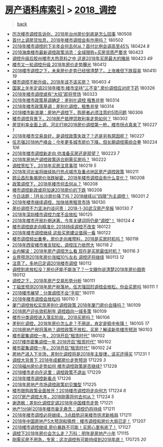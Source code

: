 [房产语料库索引](../../README.md)  > [2018_调控](2018_调控.md)
====
> [back](../README.md)

- [历次楼市调控告诉你，2018年台州房价到底是怎么回事](http://jkwz.applinzi.com/ittc/7100681340951462918.html#%E5%8E%86%E6%AC%A1%E6%A5%BC%E5%B8%82%E8%B0%83%E6%8E%A7%E5%91%8A%E8%AF%89%E4%BD%A0%EF%BC%8C2018%E5%B9%B4%E5%8F%B0%E5%B7%9E%E6%88%BF%E4%BB%B7%E5%88%B0%E5%BA%95%E6%98%AF%E6%80%8E%E4%B9%88%E5%9B%9E%E4%BA%8B) 180508  
- [首付上调房贷加息，2018年楼市调控会有作用吗？](http://jkwz.applinzi.com/ittc/7098618799186248715.html#%E9%A6%96%E4%BB%98%E4%B8%8A%E8%B0%83%E6%88%BF%E8%B4%B7%E5%8A%A0%E6%81%AF%EF%BC%8C2018%E5%B9%B4%E6%A5%BC%E5%B8%82%E8%B0%83%E6%8E%A7%E4%BC%9A%E6%9C%89%E4%BD%9C%E7%94%A8%E5%90%97%EF%BC%9F) 180502  
- [2018年楼市调控的下半年会何去何从？首付比例会调高至45%](http://jkwz.applinzi.com/ittc/7095435158905947152.html#2018%E5%B9%B4%E6%A5%BC%E5%B8%82%E8%B0%83%E6%8E%A7%E7%9A%84%E4%B8%8B%E5%8D%8A%E5%B9%B4%E4%BC%9A%E4%BD%95%E5%8E%BB%E4%BD%95%E4%BB%8E%EF%BC%9F%E9%A6%96%E4%BB%98%E6%AF%94%E4%BE%8B%E4%BC%9A%E8%B0%83%E9%AB%98%E8%87%B345%25) 180424 *8* 
- [2018海南楼市最新调控政策消息：全域限购+买房资质严要求](http://jkwz.applinzi.com/ittc/7095217086668473361.html#2018%E6%B5%B7%E5%8D%97%E6%A5%BC%E5%B8%82%E6%9C%80%E6%96%B0%E8%B0%83%E6%8E%A7%E6%94%BF%E7%AD%96%E6%B6%88%E6%81%AF%EF%BC%9A%E5%85%A8%E5%9F%9F%E9%99%90%E8%B4%AD%2B%E4%B9%B0%E6%88%BF%E8%B5%84%E8%B4%A8%E4%B8%A5%E8%A6%81%E6%B1%82) 180423  
- [调控升级后胶州楼市大热意料之中 这是2018年买房最大的赌局](http://jkwz.applinzi.com/ittc/7095214074029933578.html#%E8%B0%83%E6%8E%A7%E5%8D%87%E7%BA%A7%E5%90%8E%E8%83%B6%E5%B7%9E%E6%A5%BC%E5%B8%82%E5%A4%A7%E7%83%AD%E6%84%8F%E6%96%99%E4%B9%8B%E4%B8%AD+%E8%BF%99%E6%98%AF2018%E5%B9%B4%E4%B9%B0%E6%88%BF%E6%9C%80%E5%A4%A7%E7%9A%84%E8%B5%8C%E5%B1%80) 180423 *49* 
- [楼市又一轮调控升级 2018年房价走势曝光](http://jkwz.applinzi.com/ittc/7091122186435953681.html#%E6%A5%BC%E5%B8%82%E5%8F%88%E4%B8%80%E8%BD%AE%E8%B0%83%E6%8E%A7%E5%8D%87%E7%BA%A7+2018%E5%B9%B4%E6%88%BF%E4%BB%B7%E8%B5%B0%E5%8A%BF%E6%9B%9D%E5%85%89) 180412  
- [2018楼市调控之下，未来房价走势已经很清楚了，上涨难但下跌容易](http://jkwz.applinzi.com/ittc/7090319579794637841.html#2018%E6%A5%BC%E5%B8%82%E8%B0%83%E6%8E%A7%E4%B9%8B%E4%B8%8B%EF%BC%8C%E6%9C%AA%E6%9D%A5%E6%88%BF%E4%BB%B7%E8%B5%B0%E5%8A%BF%E5%B7%B2%E7%BB%8F%E5%BE%88%E6%B8%85%E6%A5%9A%E4%BA%86%EF%BC%8C%E4%B8%8A%E6%B6%A8%E9%9A%BE%E4%BD%86%E4%B8%8B%E8%B7%8C%E5%AE%B9%E6%98%93) 180410 *19* 
- [楼市调控不断升级，2018年该不该买房？](http://jkwz.applinzi.com/ittc/7087685098944332816.html#%E6%A5%BC%E5%B8%82%E8%B0%83%E6%8E%A7%E4%B8%8D%E6%96%AD%E5%8D%87%E7%BA%A7%EF%BC%8C2018%E5%B9%B4%E8%AF%A5%E4%B8%8D%E8%AF%A5%E4%B9%B0%E6%88%BF%EF%BC%9F) 180403 *4* 
- [国家上半年定调2018年楼市:楼市坚持&quot;三不变&quot;,房价调控应对症下药](http://jkwz.applinzi.com/ittc/7084783233403454480.html#%E5%9B%BD%E5%AE%B6%E4%B8%8A%E5%8D%8A%E5%B9%B4%E5%AE%9A%E8%B0%832018%E5%B9%B4%E6%A5%BC%E5%B8%82%3A%E6%A5%BC%E5%B8%82%E5%9D%9A%E6%8C%81%26quot%3B%E4%B8%89%E4%B8%8D%E5%8F%98%26quot%3B%2C%E6%88%BF%E4%BB%B7%E8%B0%83%E6%8E%A7%E5%BA%94%E5%AF%B9%E7%97%87%E4%B8%8B%E8%8D%AF) 180326  
- [2018年楼市调控或有“大招”即将登场](http://jkwz.applinzi.com/ittc/7083467080773141521.html#2018%E5%B9%B4%E6%A5%BC%E5%B8%82%E8%B0%83%E6%8E%A7%E6%88%96%E6%9C%89%E2%80%9C%E5%A4%A7%E6%8B%9B%E2%80%9D%E5%8D%B3%E5%B0%86%E7%99%BB%E5%9C%BA) 180323  
- [2018年楼市政策基调确定：差别化调控 租售并举](http://jkwz.applinzi.com/ittc/7080242567554008070.html#2018%E5%B9%B4%E6%A5%BC%E5%B8%82%E6%94%BF%E7%AD%96%E5%9F%BA%E8%B0%83%E7%A1%AE%E5%AE%9A%EF%BC%9A%E5%B7%AE%E5%88%AB%E5%8C%96%E8%B0%83%E6%8E%A7+%E7%A7%9F%E5%94%AE%E5%B9%B6%E4%B8%BE) 180314  
- [2018年楼市政策基调：差别化调控，租售并举](http://jkwz.applinzi.com/ittc/7080225988690838544.html#2018%E5%B9%B4%E6%A5%BC%E5%B8%82%E6%94%BF%E7%AD%96%E5%9F%BA%E8%B0%83%EF%BC%9A%E5%B7%AE%E5%88%AB%E5%8C%96%E8%B0%83%E6%8E%A7%EF%BC%8C%E7%A7%9F%E5%94%AE%E5%B9%B6%E4%B8%BE) 180314  
- [2018楼市新浪潮：房地产调控下，购房者必须注意的5项问题](http://jkwz.applinzi.com/ittc/7077394623050023942.html#2018%E6%A5%BC%E5%B8%82%E6%96%B0%E6%B5%AA%E6%BD%AE%EF%BC%9A%E6%88%BF%E5%9C%B0%E4%BA%A7%E8%B0%83%E6%8E%A7%E4%B8%8B%EF%BC%8C%E8%B4%AD%E6%88%BF%E8%80%85%E5%BF%85%E9%A1%BB%E6%B3%A8%E6%84%8F%E7%9A%845%E9%A1%B9%E9%97%AE%E9%A2%98) 180306  
- [楼市调控背景下，2018房产抵押贷款利率走势如何？](http://jkwz.applinzi.com/ittc/7075909007569323025.html#%E6%A5%BC%E5%B8%82%E8%B0%83%E6%8E%A7%E8%83%8C%E6%99%AF%E4%B8%8B%EF%BC%8C2018%E6%88%BF%E4%BA%A7%E6%8A%B5%E6%8A%BC%E8%B4%B7%E6%AC%BE%E5%88%A9%E7%8E%87%E8%B5%B0%E5%8A%BF%E5%A6%82%E4%BD%95%EF%BC%9F) 180302  
- [房贷利率全面上调，河北打响2018房价调控第一枪，楼市拐点真来了](http://jkwz.applinzi.com/ittc/7074851711770690571.html#%E6%88%BF%E8%B4%B7%E5%88%A9%E7%8E%87%E5%85%A8%E9%9D%A2%E4%B8%8A%E8%B0%83%EF%BC%8C%E6%B2%B3%E5%8C%97%E6%89%93%E5%93%8D2018%E6%88%BF%E4%BB%B7%E8%B0%83%E6%8E%A7%E7%AC%AC%E4%B8%80%E6%9E%AA%EF%BC%8C%E6%A5%BC%E5%B8%82%E6%8B%90%E7%82%B9%E7%9C%9F%E6%9D%A5%E4%BA%86) 180227 *1* 
- [2018年楼市交易良好，是调控政策失效了？还是另有原因呢？](http://jkwz.applinzi.com/ittc/7074720085233370119.html#2018%E5%B9%B4%E6%A5%BC%E5%B8%82%E4%BA%A4%E6%98%93%E8%89%AF%E5%A5%BD%EF%BC%8C%E6%98%AF%E8%B0%83%E6%8E%A7%E6%94%BF%E7%AD%96%E5%A4%B1%E6%95%88%E4%BA%86%EF%BC%9F%E8%BF%98%E6%98%AF%E5%8F%A6%E6%9C%89%E5%8E%9F%E5%9B%A0%E5%91%A2%EF%BC%9F) 180227  
- [任志强2018地产峰会：今年更多城市房价下降，但长期调控需组合拳](http://jkwz.applinzi.com/ittc/7073568078518813712.html#%E4%BB%BB%E5%BF%97%E5%BC%BA2018%E5%9C%B0%E4%BA%A7%E5%B3%B0%E4%BC%9A%EF%BC%9A%E4%BB%8A%E5%B9%B4%E6%9B%B4%E5%A4%9A%E5%9F%8E%E5%B8%82%E6%88%BF%E4%BB%B7%E4%B8%8B%E9%99%8D%EF%BC%8C%E4%BD%86%E9%95%BF%E6%9C%9F%E8%B0%83%E6%8E%A7%E9%9C%80%E7%BB%84%E5%90%88%E6%8B%B3) 180224 *106* 
- [2018年楼市调控新走向 你准备买房还是观望？](http://jkwz.applinzi.com/ittc/7073233316797219856.html#2018%E5%B9%B4%E6%A5%BC%E5%B8%82%E8%B0%83%E6%8E%A7%E6%96%B0%E8%B5%B0%E5%90%91+%E4%BD%A0%E5%87%86%E5%A4%87%E4%B9%B0%E6%88%BF%E8%BF%98%E6%98%AF%E8%A7%82%E6%9C%9B%EF%BC%9F) 180223 *7* 
- [2018年房地产调控政策适合刚需买房吗？](http://jkwz.applinzi.com/ittc/7072544798747919370.html#2018%E5%B9%B4%E6%88%BF%E5%9C%B0%E4%BA%A7%E8%B0%83%E6%8E%A7%E6%94%BF%E7%AD%96%E9%80%82%E5%90%88%E5%88%9A%E9%9C%80%E4%B9%B0%E6%88%BF%E5%90%97%EF%BC%9F) 180222  
- [调控宽松下，2018年买房注意事项](http://jkwz.applinzi.com/ittc/7071355787547247623.html#%E8%B0%83%E6%8E%A7%E5%AE%BD%E6%9D%BE%E4%B8%8B%EF%BC%8C2018%E5%B9%B4%E4%B9%B0%E6%88%BF%E6%B3%A8%E6%84%8F%E4%BA%8B%E9%A1%B9) 180219 *5* 
- [2018年河北省将继续执行热点城市及重点地区房产调控政策](http://jkwz.applinzi.com/ittc/7068799891386401809.html#2018%E5%B9%B4%E6%B2%B3%E5%8C%97%E7%9C%81%E5%B0%86%E7%BB%A7%E7%BB%AD%E6%89%A7%E8%A1%8C%E7%83%AD%E7%82%B9%E5%9F%8E%E5%B8%82%E5%8F%8A%E9%87%8D%E7%82%B9%E5%9C%B0%E5%8C%BA%E6%88%BF%E4%BA%A7%E8%B0%83%E6%8E%A7%E6%94%BF%E7%AD%96) 180211  
- [顾云昌形象揭房价涨跌秘密，2018年楼市调控会有什么变化？](http://jkwz.applinzi.com/ittc/7067706140400288778.html#%E9%A1%BE%E4%BA%91%E6%98%8C%E5%BD%A2%E8%B1%A1%E6%8F%AD%E6%88%BF%E4%BB%B7%E6%B6%A8%E8%B7%8C%E7%A7%98%E5%AF%86%EF%BC%8C2018%E5%B9%B4%E6%A5%BC%E5%B8%82%E8%B0%83%E6%8E%A7%E4%BC%9A%E6%9C%89%E4%BB%80%E4%B9%88%E5%8F%98%E5%8C%96%EF%BC%9F) 180208  
- [政策调控下，2018年楼市何去何从？](http://jkwz.applinzi.com/ittc/7067681610814456849.html#%E6%94%BF%E7%AD%96%E8%B0%83%E6%8E%A7%E4%B8%8B%EF%BC%8C2018%E5%B9%B4%E6%A5%BC%E5%B8%82%E4%BD%95%E5%8E%BB%E4%BD%95%E4%BB%8E%EF%BC%9F) 180208  
- [楼市调控新政或将加速2018房价的下跌](http://jkwz.applinzi.com/ittc/7067629899047502864.html#%E6%A5%BC%E5%B8%82%E8%B0%83%E6%8E%A7%E6%96%B0%E6%94%BF%E6%88%96%E5%B0%86%E5%8A%A0%E9%80%9F2018%E6%88%BF%E4%BB%B7%E7%9A%84%E4%B8%8B%E8%B7%8C) 180208  
- [今日话题：1月长沙房价降了吗？2018继续以“四限”为主调控！](http://jkwz.applinzi.com/ittc/7065101679207121926.html#%E4%BB%8A%E6%97%A5%E8%AF%9D%E9%A2%98%EF%BC%9A1%E6%9C%88%E9%95%BF%E6%B2%99%E6%88%BF%E4%BB%B7%E9%99%8D%E4%BA%86%E5%90%97%EF%BC%9F2018%E7%BB%A7%E7%BB%AD%E4%BB%A5%E2%80%9C%E5%9B%9B%E9%99%90%E2%80%9D%E4%B8%BA%E4%B8%BB%E8%B0%83%E6%8E%A7%EF%BC%81) 180201 *2* 
- [2018年楼市继续调控，加快培育租赁市场](http://jkwz.applinzi.com/ittc/7064312651394319367.html#2018%E5%B9%B4%E6%A5%BC%E5%B8%82%E7%BB%A7%E7%BB%AD%E8%B0%83%E6%8E%A7%EF%BC%8C%E5%8A%A0%E5%BF%AB%E5%9F%B9%E8%82%B2%E7%A7%9F%E8%B5%81%E5%B8%82%E5%9C%BA) 180130  
- [房价调控不力坚决约谈问责｜2018-1-30武汉房产早报](http://jkwz.applinzi.com/ittc/7064287737094341638.html#%E6%88%BF%E4%BB%B7%E8%B0%83%E6%8E%A7%E4%B8%8D%E5%8A%9B%E5%9D%9A%E5%86%B3%E7%BA%A6%E8%B0%88%E9%97%AE%E8%B4%A3%EF%BD%9C2018-1-30%E6%AD%A6%E6%B1%89%E6%88%BF%E4%BA%A7%E6%97%A9%E6%8A%A5) 180130 *7* 
- [2018年深圳楼市调控力度不会放松](http://jkwz.applinzi.com/ittc/7062591203571139600.html#2018%E5%B9%B4%E6%B7%B1%E5%9C%B3%E6%A5%BC%E5%B8%82%E8%B0%83%E6%8E%A7%E5%8A%9B%E5%BA%A6%E4%B8%8D%E4%BC%9A%E6%94%BE%E6%9D%BE) 180125  
- [2018年楼市开局扑朔迷离，今年关键词将仍是“调控”！](http://jkwz.applinzi.com/ittc/7062224906828121105.html#2018%E5%B9%B4%E6%A5%BC%E5%B8%82%E5%BC%80%E5%B1%80%E6%89%91%E6%9C%94%E8%BF%B7%E7%A6%BB%EF%BC%8C%E4%BB%8A%E5%B9%B4%E5%85%B3%E9%94%AE%E8%AF%8D%E5%B0%86%E4%BB%8D%E6%98%AF%E2%80%9C%E8%B0%83%E6%8E%A7%E2%80%9D%EF%BC%81) 180124 *4* 
- [楼市调控欲走向精准化 2018持续调控不改变](http://jkwz.applinzi.com/ittc/7061463302956123146.html#%E6%A5%BC%E5%B8%82%E8%B0%83%E6%8E%A7%E6%AC%B2%E8%B5%B0%E5%90%91%E7%B2%BE%E5%87%86%E5%8C%96+2018%E6%8C%81%E7%BB%AD%E8%B0%83%E6%8E%A7%E4%B8%8D%E6%94%B9%E5%8F%98) 180122  
- [2018年楼市调控继续 这些买房建议值得一看](http://jkwz.applinzi.com/ittc/7061351183111701511.html#2018%E5%B9%B4%E6%A5%BC%E5%B8%82%E8%B0%83%E6%8E%A7%E7%BB%A7%E7%BB%AD+%E8%BF%99%E4%BA%9B%E4%B9%B0%E6%88%BF%E5%BB%BA%E8%AE%AE%E5%80%BC%E5%BE%97%E4%B8%80%E7%9C%8B) 180122  
- [楼市调控频出重拳，房价走向难预料，2018是买房时机吗？](http://jkwz.applinzi.com/ittc/7059919238276318218.html#%E6%A5%BC%E5%B8%82%E8%B0%83%E6%8E%A7%E9%A2%91%E5%87%BA%E9%87%8D%E6%8B%B3%EF%BC%8C%E6%88%BF%E4%BB%B7%E8%B5%B0%E5%90%91%E9%9A%BE%E9%A2%84%E6%96%99%EF%BC%8C2018%E6%98%AF%E4%B9%B0%E6%88%BF%E6%97%B6%E6%9C%BA%E5%90%97%EF%BC%9F) 180118  
- [2018年西安楼市难言轻松，调控压力依然大](http://jkwz.applinzi.com/ittc/7059884407047848967.html#2018%E5%B9%B4%E8%A5%BF%E5%AE%89%E6%A5%BC%E5%B8%82%E9%9A%BE%E8%A8%80%E8%BD%BB%E6%9D%BE%EF%BC%8C%E8%B0%83%E6%8E%A7%E5%8E%8B%E5%8A%9B%E4%BE%9D%E7%84%B6%E5%A4%A7) 180118 *2* 
- [业内解读：2018年房产调控怎么看 现在是买房最佳时机？](http://jkwz.applinzi.com/ittc/7059133533728015367.html#%E4%B8%9A%E5%86%85%E8%A7%A3%E8%AF%BB%EF%BC%9A2018%E5%B9%B4%E6%88%BF%E4%BA%A7%E8%B0%83%E6%8E%A7%E6%80%8E%E4%B9%88%E7%9C%8B+%E7%8E%B0%E5%9C%A8%E6%98%AF%E4%B9%B0%E6%88%BF%E6%9C%80%E4%BD%B3%E6%97%B6%E6%9C%BA%EF%BC%9F) 180116 *3* 
- [业界预测2018年房价涨幅10%左右 调控还将继续](http://jkwz.applinzi.com/ittc/7058025915764704272.html#%E4%B8%9A%E7%95%8C%E9%A2%84%E6%B5%8B2018%E5%B9%B4%E6%88%BF%E4%BB%B7%E6%B6%A8%E5%B9%8510%25%E5%B7%A6%E5%8F%B3+%E8%B0%83%E6%8E%A7%E8%BF%98%E5%B0%86%E7%BB%A7%E7%BB%AD) 180113 *12* 
- [注意了，多地已定调2018楼市调控](http://jkwz.applinzi.com/ittc/7057697274593805329.html#%E6%B3%A8%E6%84%8F%E4%BA%86%EF%BC%8C%E5%A4%9A%E5%9C%B0%E5%B7%B2%E5%AE%9A%E8%B0%832018%E6%A5%BC%E5%B8%82%E8%B0%83%E6%8E%A7) 180112  
- [调控到底放松没？房价还能不能涨了？一文跟你说清楚2018年房价趋势](http://jkwz.applinzi.com/ittc/7057493429515191306.html#%E8%B0%83%E6%8E%A7%E5%88%B0%E5%BA%95%E6%94%BE%E6%9D%BE%E6%B2%A1%EF%BC%9F%E6%88%BF%E4%BB%B7%E8%BF%98%E8%83%BD%E4%B8%8D%E8%83%BD%E6%B6%A8%E4%BA%86%EF%BC%9F%E4%B8%80%E6%96%87%E8%B7%9F%E4%BD%A0%E8%AF%B4%E6%B8%85%E6%A5%9A2018%E5%B9%B4%E6%88%BF%E4%BB%B7%E8%B6%8B%E5%8A%BF) 180112  
- [调控之下，2018年房产交易形势分析](http://jkwz.applinzi.com/ittc/7057339192822989835.html#%E8%B0%83%E6%8E%A7%E4%B9%8B%E4%B8%8B%EF%BC%8C2018%E5%B9%B4%E6%88%BF%E4%BA%A7%E4%BA%A4%E6%98%93%E5%BD%A2%E5%8A%BF%E5%88%86%E6%9E%90) 180111  
- [丁祖昱预测2018年房产税落地，任志强回怼调控会放松，你会买房吗](http://jkwz.applinzi.com/ittc/7057321672778974224.html#%E4%B8%81%E7%A5%96%E6%98%B1%E9%A2%84%E6%B5%8B2018%E5%B9%B4%E6%88%BF%E4%BA%A7%E7%A8%8E%E8%90%BD%E5%9C%B0%EF%BC%8C%E4%BB%BB%E5%BF%97%E5%BC%BA%E5%9B%9E%E6%80%BC%E8%B0%83%E6%8E%A7%E4%BC%9A%E6%94%BE%E6%9D%BE%EF%BC%8C%E4%BD%A0%E4%BC%9A%E4%B9%B0%E6%88%BF%E5%90%97) 180111 *1* 
- [2018楼市展望：分类调控不会“手软”](http://jkwz.applinzi.com/ittc/7057250054216090635.html#2018%E6%A5%BC%E5%B8%82%E5%B1%95%E6%9C%9B%EF%BC%9A%E5%88%86%E7%B1%BB%E8%B0%83%E6%8E%A7%E4%B8%8D%E4%BC%9A%E2%80%9C%E6%89%8B%E8%BD%AF%E2%80%9D) 180111  
- [2018年楼市调控会放松吗](http://jkwz.applinzi.com/ittc/7057001429309326346.html#2018%E5%B9%B4%E6%A5%BC%E5%B8%82%E8%B0%83%E6%8E%A7%E4%BC%9A%E6%94%BE%E6%9D%BE%E5%90%97) 180110 *1* 
- [厦门调控放松实现差别化调控政策 2018年厦门房价会降吗？](http://jkwz.applinzi.com/ittc/7056520890710230023.html#%E5%8E%A6%E9%97%A8%E8%B0%83%E6%8E%A7%E6%94%BE%E6%9D%BE%E5%AE%9E%E7%8E%B0%E5%B7%AE%E5%88%AB%E5%8C%96%E8%B0%83%E6%8E%A7%E6%94%BF%E7%AD%96+2018%E5%B9%B4%E5%8E%A6%E9%97%A8%E6%88%BF%E4%BB%B7%E4%BC%9A%E9%99%8D%E5%90%97%EF%BC%9F) 180109  
- [2018房产迎长效机制年 调控趋向一城多策](http://jkwz.applinzi.com/ittc/7056504719587935243.html#2018%E6%88%BF%E4%BA%A7%E8%BF%8E%E9%95%BF%E6%95%88%E6%9C%BA%E5%88%B6%E5%B9%B4+%E8%B0%83%E6%8E%A7%E8%B6%8B%E5%90%91%E4%B8%80%E5%9F%8E%E5%A4%9A%E7%AD%96) 180109  
- [楼市分类调控进入落实阶段，2018买房吗？](http://jkwz.applinzi.com/ittc/7055427920430892049.html#%E6%A5%BC%E5%B8%82%E5%88%86%E7%B1%BB%E8%B0%83%E6%8E%A7%E8%BF%9B%E5%85%A5%E8%90%BD%E5%AE%9E%E9%98%B6%E6%AE%B5%EF%BC%8C2018%E4%B9%B0%E6%88%BF%E5%90%97%EF%BC%9F) 180106  
- [差别化调控，2018年房价怎么走？不用说，肯定是稳中有降！](http://jkwz.applinzi.com/ittc/7054880647783384070.html#%E5%B7%AE%E5%88%AB%E5%8C%96%E8%B0%83%E6%8E%A7%EF%BC%8C2018%E5%B9%B4%E6%88%BF%E4%BB%B7%E6%80%8E%E4%B9%88%E8%B5%B0%EF%BC%9F%E4%B8%8D%E7%94%A8%E8%AF%B4%EF%BC%8C%E8%82%AF%E5%AE%9A%E6%98%AF%E7%A8%B3%E4%B8%AD%E6%9C%89%E9%99%8D%EF%BC%81) 180105 *17* 
- [2018房地产税将落地？调控政策不放松，买房？解读新年楼市预测](http://jkwz.applinzi.com/ittc/7054377360613180427.html#2018%E6%88%BF%E5%9C%B0%E4%BA%A7%E7%A8%8E%E5%B0%86%E8%90%BD%E5%9C%B0%EF%BC%9F%E8%B0%83%E6%8E%A7%E6%94%BF%E7%AD%96%E4%B8%8D%E6%94%BE%E6%9D%BE%EF%BC%8C%E4%B9%B0%E6%88%BF%EF%BC%9F%E8%A7%A3%E8%AF%BB%E6%96%B0%E5%B9%B4%E6%A5%BC%E5%B8%82%E9%A2%84%E6%B5%8B) 180103  
- [楼市密集调控一年，2018开启“租赁时代”](http://jkwz.applinzi.com/ittc/7053923981684376587.html#%E6%A5%BC%E5%B8%82%E5%AF%86%E9%9B%86%E8%B0%83%E6%8E%A7%E4%B8%80%E5%B9%B4%EF%BC%8C2018%E5%BC%80%E5%90%AF%E2%80%9C%E7%A7%9F%E8%B5%81%E6%97%B6%E4%BB%A3%E2%80%9D) 180102  
- [2017楼市密集调控一年 2018开启“租赁时代”](http://jkwz.applinzi.com/ittc/7053906622668080139.html#2017%E6%A5%BC%E5%B8%82%E5%AF%86%E9%9B%86%E8%B0%83%E6%8E%A7%E4%B8%80%E5%B9%B4+2018%E5%BC%80%E5%90%AF%E2%80%9C%E7%A7%9F%E8%B5%81%E6%97%B6%E4%BB%A3%E2%80%9D) 180102  
- [楼市密集调控一年，2018开启“租赁时代”](http://jkwz.applinzi.com/ittc/7053885366136734730.html#%E6%A5%BC%E5%B8%82%E5%AF%86%E9%9B%86%E8%B0%83%E6%8E%A7%E4%B8%80%E5%B9%B4%EF%BC%8C2018%E5%BC%80%E5%90%AF%E2%80%9C%E7%A7%9F%E8%B5%81%E6%97%B6%E4%BB%A3%E2%80%9D) 180102 *24* 
- [房地产进入下半场，差别化调控将是2018年主旋律，该买还得买](http://jkwz.applinzi.com/ittc/7053321024563577862.html#%E6%88%BF%E5%9C%B0%E4%BA%A7%E8%BF%9B%E5%85%A5%E4%B8%8B%E5%8D%8A%E5%9C%BA%EF%BC%8C%E5%B7%AE%E5%88%AB%E5%8C%96%E8%B0%83%E6%8E%A7%E5%B0%86%E6%98%AF2018%E5%B9%B4%E4%B8%BB%E6%97%8B%E5%BE%8B%EF%BC%8C%E8%AF%A5%E4%B9%B0%E8%BF%98%E5%BE%97%E4%B9%B0) 171231 *1* 
- [调控大背景下 2018年成都房价走势预测](http://jkwz.applinzi.com/ittc/7052551803378336784.html#%E8%B0%83%E6%8E%A7%E5%A4%A7%E8%83%8C%E6%99%AF%E4%B8%8B+2018%E5%B9%B4%E6%88%90%E9%83%BD%E6%88%BF%E4%BB%B7%E8%B5%B0%E5%8A%BF%E9%A2%84%E6%B5%8B) 171229 *3* 
- [2018福州房价走势如何 楼市调控政策是否继续?](http://jkwz.applinzi.com/ittc/7052467317248623632.html#2018%E7%A6%8F%E5%B7%9E%E6%88%BF%E4%BB%B7%E8%B5%B0%E5%8A%BF%E5%A6%82%E4%BD%95+%E6%A5%BC%E5%B8%82%E8%B0%83%E6%8E%A7%E6%94%BF%E7%AD%96%E6%98%AF%E5%90%A6%E7%BB%A7%E7%BB%AD%3F) 171229  
- [2018楼市走向在这里：调控政策不退出](http://jkwz.applinzi.com/ittc/7052424777484993552.html#2018%E6%A5%BC%E5%B8%82%E8%B5%B0%E5%90%91%E5%9C%A8%E8%BF%99%E9%87%8C%EF%BC%9A%E8%B0%83%E6%8E%A7%E6%94%BF%E7%AD%96%E4%B8%8D%E9%80%80%E5%87%BA) 171229  
- [2018年楼市调控新看点](http://jkwz.applinzi.com/ittc/7051389539132638224.html#2018%E5%B9%B4%E6%A5%BC%E5%B8%82%E8%B0%83%E6%8E%A7%E6%96%B0%E7%9C%8B%E7%82%B9) 171226  
- [2018年房地产市场调控政策初见雏型](http://jkwz.applinzi.com/ittc/7051146188126946321.html#2018%E5%B9%B4%E6%88%BF%E5%9C%B0%E4%BA%A7%E5%B8%82%E5%9C%BA%E8%B0%83%E6%8E%A7%E6%94%BF%E7%AD%96%E5%88%9D%E8%A7%81%E9%9B%8F%E5%9E%8B) 171225  
- [楼市限购政策全面放开？2018楼市调控将走向何方](http://jkwz.applinzi.com/ittc/7050778007029941265.html#%E6%A5%BC%E5%B8%82%E9%99%90%E8%B4%AD%E6%94%BF%E7%AD%96%E5%85%A8%E9%9D%A2%E6%94%BE%E5%BC%80%EF%BC%9F2018%E6%A5%BC%E5%B8%82%E8%B0%83%E6%8E%A7%E5%B0%86%E8%B5%B0%E5%90%91%E4%BD%95%E6%96%B9) 171224 *6* 
- [2017房产调控大年，2018刚需将何去何从？](http://jkwz.applinzi.com/ittc/7050230283725440016.html#2017%E6%88%BF%E4%BA%A7%E8%B0%83%E6%8E%A7%E5%A4%A7%E5%B9%B4%EF%BC%8C2018%E5%88%9A%E9%9C%80%E5%B0%86%E4%BD%95%E5%8E%BB%E4%BD%95%E4%BB%8E%EF%BC%9F) 171224 *5* 
- [谢逸枫：差别化调控定调2018年中国楼市走势](http://jkwz.applinzi.com/ittc/7049494196270924817.html#%E8%B0%A2%E9%80%B8%E6%9E%AB%EF%BC%9A%E5%B7%AE%E5%88%AB%E5%8C%96%E8%B0%83%E6%8E%A7%E5%AE%9A%E8%B0%832018%E5%B9%B4%E4%B8%AD%E5%9B%BD%E6%A5%BC%E5%B8%82%E8%B5%B0%E5%8A%BF) 171221  
- [地产1分钟|2018年楼市毫无悬念：调控仍将持续](http://jkwz.applinzi.com/ittc/7045897574706316305.html#%E5%9C%B0%E4%BA%A71%E5%88%86%E9%92%9F%7C2018%E5%B9%B4%E6%A5%BC%E5%B8%82%E6%AF%AB%E6%97%A0%E6%82%AC%E5%BF%B5%EF%BC%9A%E8%B0%83%E6%8E%A7%E4%BB%8D%E5%B0%86%E6%8C%81%E7%BB%AD) 171211  
- [2018年楼市调控必将继续，3点趋势迎来楼市供求新格局](http://jkwz.applinzi.com/ittc/7045817180392784912.html#2018%E5%B9%B4%E6%A5%BC%E5%B8%82%E8%B0%83%E6%8E%A7%E5%BF%85%E5%B0%86%E7%BB%A7%E7%BB%AD%EF%BC%8C3%E7%82%B9%E8%B6%8B%E5%8A%BF%E8%BF%8E%E6%9D%A5%E6%A5%BC%E5%B8%82%E4%BE%9B%E6%B1%82%E6%96%B0%E6%A0%BC%E5%B1%80) 171211  
- [2018年中国房地产5大预测和猜想：楼市调控和房价大局已定！](http://jkwz.applinzi.com/ittc/7044303680663192592.html#2018%E5%B9%B4%E4%B8%AD%E5%9B%BD%E6%88%BF%E5%9C%B0%E4%BA%A75%E5%A4%A7%E9%A2%84%E6%B5%8B%E5%92%8C%E7%8C%9C%E6%83%B3%EF%BC%9A%E6%A5%BC%E5%B8%82%E8%B0%83%E6%8E%A7%E5%92%8C%E6%88%BF%E4%BB%B7%E5%A4%A7%E5%B1%80%E5%B7%B2%E5%AE%9A%EF%BC%81) 171207  
- [2018楼市调控继续 房价暴跌不可能！买房心里有底了！](http://jkwz.applinzi.com/ittc/7040404797985915920.html#2018%E6%A5%BC%E5%B8%82%E8%B0%83%E6%8E%A7%E7%BB%A7%E7%BB%AD+%E6%88%BF%E4%BB%B7%E6%9A%B4%E8%B7%8C%E4%B8%8D%E5%8F%AF%E8%83%BD%EF%BC%81%E4%B9%B0%E6%88%BF%E5%BF%83%E9%87%8C%E6%9C%89%E5%BA%95%E4%BA%86%EF%BC%81) 171127  
- [调控下2018年房价会怎么走？万科：明年是房地产小年](http://jkwz.applinzi.com/ittc/7036101150217077777.html#%E8%B0%83%E6%8E%A7%E4%B8%8B2018%E5%B9%B4%E6%88%BF%E4%BB%B7%E4%BC%9A%E6%80%8E%E4%B9%88%E8%B5%B0%EF%BC%9F%E4%B8%87%E7%A7%91%EF%BC%9A%E6%98%8E%E5%B9%B4%E6%98%AF%E6%88%BF%E5%9C%B0%E4%BA%A7%E5%B0%8F%E5%B9%B4) 171115  
- [刚需买房不用急，专家：这次调控有可能持续到2018年底！](http://jkwz.applinzi.com/ittc/6994246628549329936.html#%E5%88%9A%E9%9C%80%E4%B9%B0%E6%88%BF%E4%B8%8D%E7%94%A8%E6%80%A5%EF%BC%8C%E4%B8%93%E5%AE%B6%EF%BC%9A%E8%BF%99%E6%AC%A1%E8%B0%83%E6%8E%A7%E6%9C%89%E5%8F%AF%E8%83%BD%E6%8C%81%E7%BB%AD%E5%88%B02018%E5%B9%B4%E5%BA%95%EF%BC%81) 170725 *20* 
